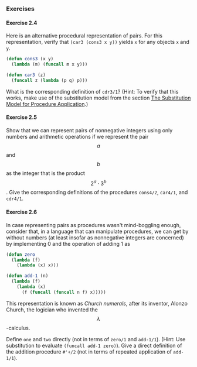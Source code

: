 ### Exercises

#### Exercise 2.4

Here is an alternative procedural representation of pairs. For this representation, verify that ``(car3 (cons3 x y))`` yields ``x`` for any objects ``x`` and ``y``.

```lisp
(defun cons3 (x y)
  (lambda (m) (funcall m x y)))

(defun car3 (z)
  (funcall z (lambda (p q) p)))
```

What is the corresponding definition of ``cdr3/1``? (Hint: To verify that this works, make use of the substitution model from the section [The Substitution Model for Procedure Application]().)

#### Exercise 2.5

Show that we can represent pairs of nonnegative integers using only numbers and arithmetic operations if we represent the pair $$a$$ and $$b$$ as the integer that is the product $$2^a \cdot 3^b$$. Give the corresponding definitions of the procedures ``cons4/2``, ``car4/1``, and ``cdr4/1``.

#### Exercise 2.6

In case representing pairs as procedures wasn't mind-boggling enough, consider that, in a language that can manipulate procedures, we can get by without numbers (at least insofar as nonnegative integers are concerned) by implementing 0 and the operation of adding 1 as

```lisp
(defun zero
  (lambda (f)
    (lambda (x) x)))

(defun add-1 (n)
  (lambda (f)
    (lambda (x)
      (f (funcall (funcall n f) x)))))
```
This representation is known as *Church numerals*, after its inventor, Alonzo Church, the logician who invented the $$\lambda$$-calculus.

Define ``one`` and ``two`` directly (not in terms of ``zero/1`` and ``add-1/1``). (Hint: Use substitution to evaluate ``(funcall add-1 zero)``). Give a direct definition of the addition procedure ``#'+/2`` (not in terms of repeated application of ``add-1/1``).
